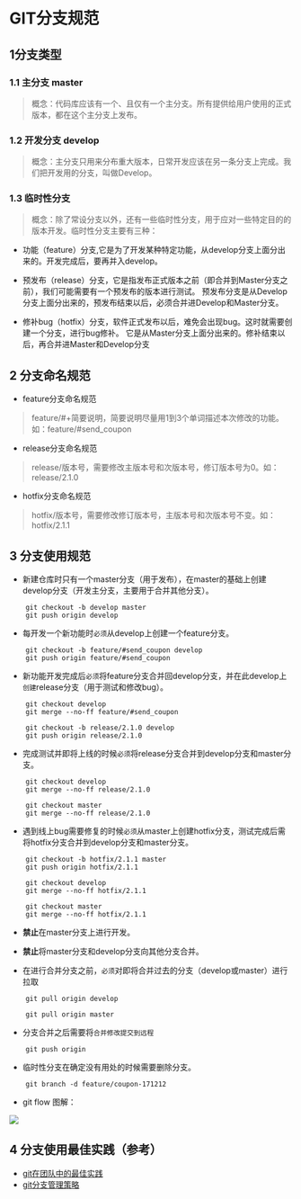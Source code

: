 # GIT分支规范

## 1分支类型

### 1.1 主分支 master

> 概念：代码库应该有一个、且仅有一个主分支。所有提供给用户使用的正式版本，都在这个主分支上发布。

### 1.2 开发分支 develop

> 概念：主分支只用来分布重大版本，日常开发应该在另一条分支上完成。我们把开发用的分支，叫做Develop。

### 1.3 临时性分支

> 概念：除了常设分支以外，还有一些临时性分支，用于应对一些特定目的的版本开发。临时性分支主要有三种：

- 功能（feature）分支,它是为了开发某种特定功能，从develop分支上面分出来的。开发完成后，要再并入develop。

- 预发布（release）分支，它是指发布正式版本之前（即合并到Master分支之前），我们可能需要有一个预发布的版本进行测试。
     预发布分支是从Develop分支上面分出来的，预发布结束以后，必须合并进Develop和Master分支。
- 修补bug（hotfix）分支，软件正式发布以后，难免会出现bug。这时就需要创建一个分支，进行bug修补。
     它是从Master分支上面分出来的。修补结束以后，再合并进Master和Develop分支

## 2  分支命名规范

- feature分支命名规范
> feature/#+简要说明，简要说明尽量用1到3个单词描述本次修改的功能。如：feature/#send_coupon

- release分支命名规范
> release/版本号，需要修改主版本号和次版本号，修订版本号为0。如：release/2.1.0

- hotfix分支命名规范
> hotfix/版本号，需要修改修订版本号，主版本号和次版本号不变。如：hotfix/2.1.1

## 3 分支使用规范

- 新建仓库时只有一个master分支（用于发布），在master的基础上创建develop分支（开发主分支，主要用于合并其他分支）。

```
    git checkout -b develop master
    git push origin develop

```

- 每开发一个新功能时`必须`从develop上创建一个feature分支。

```
    git checkout -b feature/#send_coupon develop
    git push origin feature/#send_coupon

```

- 新功能开发完成后`必须`将feature分支合并回develop分支，并在此develop上`创建`release分支（用于测试和修改bug）。

```
    git checkout develop
    git merge --no-ff feature/#send_coupon
    
    git checkout -b release/2.1.0 develop
    git push origin release/2.1.0

```

- 完成测试并即将上线的时候`必须`将release分支合并到develop分支和master分支。

```
    git checkout develop
    git merge --no-ff release/2.1.0
    
    git checkout master
    git merge --no-ff release/2.1.0

```

- 遇到线上bug需要修复的时候`必须`从master上创建hotfix分支，测试完成后需将hotfix分支合并到develop分支和master分支。

```
    git checkout -b hotfix/2.1.1 master
    git push origin hotfix/2.1.1
    
    git checkout develop
    git merge --no-ff hotfix/2.1.1
    
    git checkout master
    git merge --no-ff hotfix/2.1.1

```

- **禁止**在master分支上进行开发。

- **禁止**将master分支和develop分支向其他分支合并。

- 在进行合并分支之前，`必须`对即将合并过去的分支（develop或master）进行拉取

```
    git pull origin develop
    
    git pull origin master
```
- 分支合并之后需要将`合并修改提交到远程`

```
    git push origin
```

- 临时性分支在确定没有用处的时候需要删除分支。

```
    git branch -d feature/coupon-171212

```

- git flow 图解：

![](http://base422.oss-cn-beijing.aliyuncs.com/git_branch.png)



## 4 分支使用最佳实践（参考）

- [git在团队中的最佳实践](https://www.cnblogs.com/cnblogsfans/p/5075073.html)
- [git分支管理策略](http://www.ruanyifeng.com/blog/2012/07/git.html)